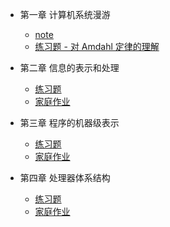* 第一章 计算机系统漫游

	* [note](https://github.com/YangXiaoHei/OS/blob/master/CSAPP/ch01%20计算机系统漫游/README.md)
	* [练习题 - 对 Amdahl 定律的理解](https://github.com/YangXiaoHei/OS/blob/master/CSAPP/ch01%20计算机系统漫游/练习题.md)

* 第二章 信息的表示和处理

   * [练习题](https://github.com/YangXiaoHei/OS/blob/master/CSAPP/ch02%20信息的表示和处理/练习题.md)
   * [家庭作业](https://github.com/YangXiaoHei/OS/blob/master/CSAPP/ch02%20信息的表示和处理/家庭作业.md)

* 第三章 程序的机器级表示

   * [练习题](https://github.com/YangXiaoHei/OS/blob/master/CSAPP/ch03%20程序的机器级表示/练习题.md) 
   * [家庭作业](https://github.com/YangXiaoHei/OS/blob/master/CSAPP/ch03%20程序的机器级表示/家庭作业.md)
   
* 第四章 处理器体系结构
   
   * [练习题](https://github.com/YangXiaoHei/OS/blob/master/CSAPP/ch04%20处理器体系结构/练习题.md)
   * [家庭作业](https://github.com/YangXiaoHei/OS/blob/master/CSAPP/ch04%20处理器体系结构/家庭作业.md)
